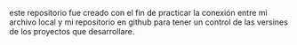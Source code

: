 este repositorio fue creado con el fin de practicar la conexión entre mi archivo local y mi repositorio en github para tener un control de las versines de los proyectos que desarrollare.